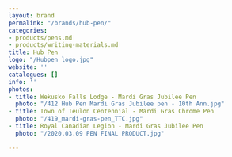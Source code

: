 ```yaml
---
layout: brand
permalink: "/brands/hub-pen/"
categories:
- products/pens.md
- products/writing-materials.md
title: Hub Pen
logo: "/Hubpen logo.jpg"
website: ''
catalogues: []
info: ''
photos:
- title: Wekusko Falls Lodge - Mardi Gras Jubilee Pen
  photo: "/412 Hub Pen Mardi Gras Jubilee pen - 10th Ann.jpg"
- title: Town of Teulon Centennial - Mardi Gras Chrome Pen
  photo: "/419_mardi-gras-pen_TTC.jpg"
- title: Royal Canadian Legion - Mardi Gras Jubilee Pen
  photo: "/2020.03.09 PEN FINAL PRODUCT.jpg"

---
```

